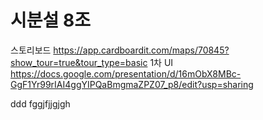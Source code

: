 # 시분설 8조

스토리보드 https://app.cardboardit.com/maps/70845?show_tour=true&tour_type=basic
1차 UI https://docs.google.com/presentation/d/16mObX8MBc-GgF1Yr99rIAI4ggYIPQaBmgmaZPZ07_p8/edit?usp=sharing

ddd
fggjfjjgjgh
